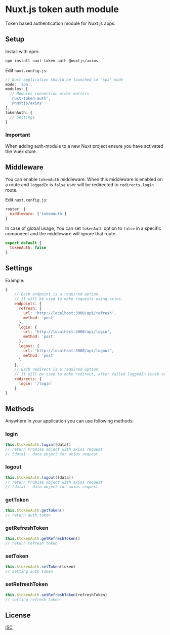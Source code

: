 # Nuxt.js token auth module

Token based authentication module for Nuxt.js apps.

## Setup

Install with npm:
```bash
npm install nuxt-token-auth @nuxtjs/axios
```

Edit `nuxt.config.js`:
```js
// Nuxt application should be launched in 'spa' mode
mode: 'spa',
modules: [
  // Modules connection order matters
  'nuxt-token-auth',
  '@nuxtjs/axios'
],
tokenAuth: {
  // Settings
}
```

### Important

When adding auth-module to a new Nuxt project ensure you have activated the Vuex store.

## Middleware

You can enable `tokenAuth` middleware. When this middleware is enabled on a route and `loggedIn` is `false` user will be redirected to `redirects.login` route.

Edit `nuxt.config.js`:
```js
router: {
  middleware: ['tokenAuth']
}
```

In case of global usage, You can set `tokenAuth` option to `false` in a specific component and the middleware will ignore that route.
```js
export default {
  tokenAuth: false
}
```

## Settings

Example:
```js
{
    // Each endpoint is a required option.
    // It will be used to make requests using axios.
    endpoints: {
      refresh: {
        url: 'http://localhost:3000/api/refresh',
        method: 'post'
      },
      login: {
        url: 'http://localhost:3000/api/login',
        method: 'post'
      },
      logout: {
        url: 'http://localhost:3000/api/logout',
        method: 'post'
      }
    },
    // Each redirect is a required option.
    // It will be used to make redirect, after failed loggedIn check or refresh request.
    redirects: {
      login: '/login'
    }
}
```

## Methods

Anywhere in your application you can use following methods:

### login

```js
this.$tokenAuth.login([data])
// return Promise object with axios request
// [data] - data object for axios request
```

### logout

```js
this.$tokenAuth.logout([data])
// return Promise object with axios request
// [data] - data object for axios request
```

### getToken

```js
this.$tokenAuth.getToken()
// return auth token 
```

### getRefreshToken

```js
this.$tokenAuth.getRefreshToken()
// return refresh token 
```

### setToken

```js
this.$tokenAuth.setToken(token)
// setting auth token 
```

### setRefreshToken

```js
this.$tokenAuth.setRefreshToken(refreshToken)
// setting refresh token 
```

## License

[ISC](https://opensource.org/licenses/ISC)
